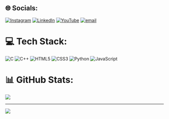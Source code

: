 
## 🌐 Socials:
[![Instagram](https://img.shields.io/badge/Instagram-%23E4405F.svg?logo=Instagram&logoColor=white)](https://instagram.com/Sai4mirthesh) [![LinkedIn](https://img.shields.io/badge/LinkedIn-%230077B5.svg?logo=linkedin&logoColor=white)](https://linkedin.com/in/SaiAmirthesh) [![YouTube](https://img.shields.io/badge/YouTube-%23FF0000.svg?logo=YouTube&logoColor=white)](https://youtube.com/@UCpAVlavNCxVt1JHvCMxw0yA) [![email](https://img.shields.io/badge/Email-D14836?logo=gmail&logoColor=white)](mailto:saiamirthesh8419@gmail.com) 

# 💻 Tech Stack:
![C](https://img.shields.io/badge/c-%2300599C.svg?style=for-the-badge&logo=c&logoColor=white) ![C++](https://img.shields.io/badge/c++-%2300599C.svg?style=for-the-badge&logo=c%2B%2B&logoColor=white) ![HTML5](https://img.shields.io/badge/html5-%23E34F26.svg?style=for-the-badge&logo=html5&logoColor=white) ![CSS3](https://img.shields.io/badge/CSS3-1572B6?style=for-the-badge&logo=css3&logoColor=white) ![Python](https://img.shields.io/badge/python-3670A0?style=for-the-badge&logo=python&logoColor=ffdd54) ![JavaScript](https://img.shields.io/badge/javascript-%23323330.svg?style=for-the-badge&logo=javascript&logoColor=%23F7DF1E)

# 📊 GitHub Stats:

![](https://github-readme-stats.vercel.app/api/top-langs/?username=SaiAmirthesh&theme=dracula&hide_border=false&include_all_commits=false&count_private=false&layout=compact)

---
[![](https://visitcount.itsvg.in/api?id=SaiAmirthesh&icon=0&color=0)](https://visitcount.itsvg.in)

<!-- Proudly created with GPRM ( https://gprm.itsvg.in ) -->
